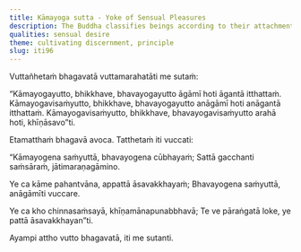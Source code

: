 ```yaml
---
title: Kāmayoga sutta - Yoke of Sensual Pleasures
description: The Buddha classifies beings according to their attachment or detachment from sensual pleasures and conditioned existence. Those entangled in both are returners; those detached from sensual pleasures but still bound to existence are non-returners; and those freed from both are arahants who have ended the taints.
qualities: sensual desire
theme: cultivating discernment, principle
slug: iti96
---
```


Vuttañhetaṁ bhagavatā vuttamarahatāti me sutaṁ:

“Kāmayogayutto, bhikkhave, bhavayogayutto āgāmī hoti āgantā itthattaṁ. Kāmayogavisaṁyutto, bhikkhave, bhavayogayutto anāgāmī hoti anāgantā itthattaṁ. Kāmayogavisaṁyutto, bhikkhave, bhavayogavisaṁyutto arahā hoti, khīṇāsavo”ti.

Etamatthaṁ bhagavā avoca. Tatthetaṁ iti vuccati:

“Kāmayogena saṁyuttā,
bhavayogena cūbhayaṁ;
Sattā gacchanti saṁsāraṁ,
jātimaraṇagāmino.

Ye ca kāme pahantvāna,
appattā āsavakkhayaṁ;
Bhavayogena saṁyuttā,
anāgāmīti vuccare.

Ye ca kho chinnasaṁsayā,
khīṇamānapunabbhavā;
Te ve pāraṅgatā loke,
ye pattā āsavakkhayan”ti.

Ayampi attho vutto bhagavatā, iti me sutanti.


